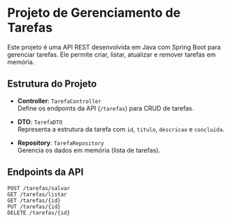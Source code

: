 # Projeto de Gerenciamento de Tarefas

Este projeto é uma API REST desenvolvida em Java com Spring Boot para gerenciar tarefas. Ele permite criar, listar, atualizar e remover tarefas em memória.

## Estrutura do Projeto

- **Controller**: `TarefaController`  
  Define os endpoints da API (`/tarefas`) para CRUD de tarefas.

- **DTO**: `TarefaDTO`  
  Representa a estrutura da tarefa com `id`, `titulo`, `descricao` e `concluida`.

- **Repository**: `TarefaRepository`  
  Gerencia os dados em memória (lista de tarefas).

## Endpoints da API

```http
POST /tarefas/salvar
GET /tarefas/listar
GET /tarefas/{id}
PUT /tarefas/{id}
DELETE /tarefas/{id}
